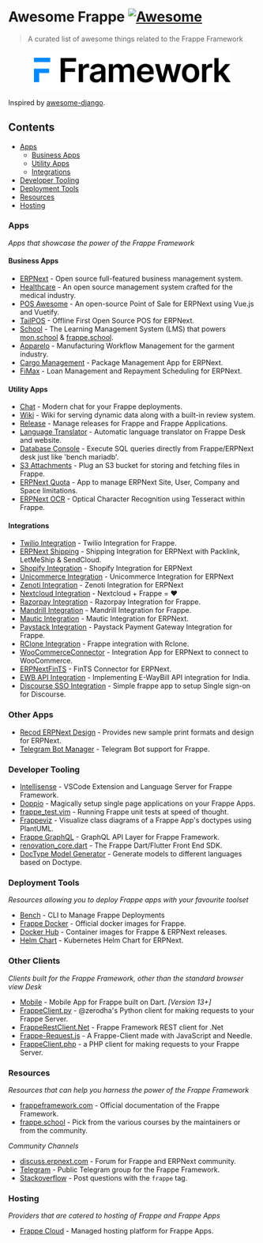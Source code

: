 # Awesome Frappe [![Awesome](https://awesome.re/badge-flat.svg)](https://github.com/sindresorhus/awesome)

> A curated list of awesome things related to the Frappe Framework

<div align="center">
  <img width="400" src="./.github/frappe-framework-logo.svg" alt="Frappe logo">
</div>

Inspired by [awesome-django](https://github.com/wsvincent/awesome-django).

## Contents

- [Apps](#apps)
  - [Business Apps](#business-apps)
  - [Utility Apps](#utility-apps)
  - [Integrations](#integrations)
- [Developer Tooling](#developer-tooling)
- [Deployment Tools](#deployment-tools)
- [Resources](#resources)
- [Hosting](#hosting)


### Apps

_Apps that showcase the power of the Frappe Framework_

#### Business Apps

- [ERPNext](https://erpnext.com) - Open source full-featured business management system.
- [Healthcare](https://github.com/frappe/healthcare) - An open source management system crafted for the medical industry.
- [POS Awesome](https://github.com/yrestom/POS-Awesome) - An open-source Point of Sale for ERPNext using Vue.js and Vuetify.
- [TailPOS](https://github.com/bailabs/tailpos) - Offline First Open Source POS for ERPNext.
- [School](https://github.com/frappe/school) - The Learning Management System (LMS) that powers [mon.school](https://mon.school) & [frappe.school](https://frappe.school).
- [Apparelo](https://github.com/aerele/apparelo) - Manufacturing Workflow Management for the garment industry.
- [Cargo Management](https://github.com/AgileShift/cargo_management) - Package Management App for ERPNext.
- [FiMax](https://github.com/YefriTavarez/fimax) - Loan Management and Repayment Scheduling for ERPNext.


#### Utility Apps

- [Chat](https://github.com/frappe/chat) - Modern chat for your Frappe deployments.
- [Wiki](https://github.com/frappe/wiki) - Wiki for serving dynamic data along with a built-in review system.
- [Release](https://github.com/frappe/release) - Manage releases for Frappe and Frappe Applications.
- [Language Translator](https://github.com/mymi14s/language_translator) - Automatic language translator on Frappe Desk and website.
- [Database Console](https://github.com/mymi14s/database_console) - Execute SQL queries directly from Frappe/ERPNext desk just like 'bench mariadb'.
- [S3 Attachments](https://github.com/zerodha/frappe-attachments-s3) - Plug an S3 bucket for storing and fetching files in Frappe.
- [ERPNext Quota](https://github.com/ahmadpak/erpnext_quota) - App to manage ERPNext Site, User, Company and Space limitations.
- [ERPNext OCR](https://github.com/Monogramm/erpnext_ocr) - Optical Character Recognition using Tesseract within Frappe.


#### Integrations

- [Twilio Integration](https://github.com/frappe/twilio-integration) - Twilio Integration for Frappe.
- [ERPNext Shipping](https://github.com/frappe/erpnext-shipping) - Shipping Integration for ERPNext with Packlink, LetMeShip & SendCloud.
- [Shopify Integration](https://github.com/frappe/ecommerce_integrations) - Shopify Integration for ERPNext
- [Unicommerce Integration](https://github.com/frappe/ecommerce_integrations) - Unicommerce Integration for ERPNext
- [Zenoti Integration](https://github.com/frappe/ecommerce_integrations) - Zenoti Integration for ERPNext
- [Nextcloud Integration](https://github.com/frappe/nextcloud-integration) - Nextcloud + Frappe = ❤️
- [Razorpay Integration](https://github.com/frappe/razorpay_integration) - Razorpay Integration for Frappe.
- [Mandrill Integration](https://github.com/frappe/mandrill_integration) - Mandrill Integration for Frappe.
- [Mautic Integration](https://github.com/dokos-io/mautic) - Mautic Integration for ERPNext.
- [Paystack Integration](https://github.com/mymi14s/frappe_paystack) - Paystack Payment Gateway Integration for Frappe.
- [RClone Integration](https://github.com/Muzzy73/rclone_integration) - Frappe integration with Rclone.
- [WooCommerceConnector](https://github.com/libracore/WooCommerceConnector) - Integration App for ERPNext to connect to WooCommerce.
- [ERPNextFinTS](https://github.com/jHetzer/erpnextfints) - FinTS Connector for ERPNext.
- [EWB API Integration](https://github.com/aerele/ewb_api_integration) - Implementing E-WayBill API integration for India.
- [Discourse SSO Integration](https://github.com/shridarpatil/frappe_discourse) - Simple frappe app to setup Single sign-on for Discourse.


### Other Apps

- [Recod ERPNext Design](https://github.com/Monogramm/recod_erpnext_design) - Provides new sample print formats and design for ERPNext.
- [Telegram Bot Manager](https://github.com/leam-tech/frappe_telegram) - Telegram Bot support for Frappe.


### Developer Tooling

- [Intellisense](https://github.com/frappe/intellisense) - VSCode Extension and Language Server for Frappe Framework.
- [Doppio](https://github.com/NagariaHussain/doppio) - Magically setup single page applications on your Frappe Apps.
- [frappe_test.vim](https://github.com/ankush/frappe_test.vim) - Running Frappe unit tests at speed of thought.
- [Frappeviz](https://github.com/yemikudaisi/frappeviz) - Visualize class diagrams of a Frappe App's doctypes using PlantUML.
- [Frappe GraphQL](https://github.com/leam-tech/frappe_graphql) - GraphQL API Layer for Frappe Framework.
- [renovation_core.dart](https://github.com/leam-tech/renovation_core.dart) - The Frappe Dart/Flutter Front End SDK.
- [DocType Model Generator](https://github.com/assemmarwan/model_generator) - Generate models to different languages based on Doctype.


### Deployment Tools

_Resources allowing you to deploy Frappe apps with your favourite toolset_

- [Bench](https://frappe.io/bench) - CLI to Manage Frappe Deployments
- [Frappe Docker](https://github.com/frappe/frappe_docker) - Official docker images for Frappe.
- [Docker Hub](https://hub.docker.com/u/frappe) - Container images for Frappe & ERPNext releases.
- [Helm Chart](https://helm.erpnext.com/) - Kubernetes Helm Chart for ERPNext.


### Other Clients

_Clients built for the Frappe Framework, other than the standard browser view Desk_

- [Mobile](https://github.com/frappe/mobile) - Mobile App for Frappe built on Dart. _[Version 13+]_
- [FrappeClient.py](https://github.com/zerodha/py-frappe-client) - @zerodha's Python client for making requests to your Frappe Server.
- [FrappeRestClient.Net](https://github.com/yemikudaisi/FrappeRestClient.Net) - Frappe Framework REST client for .Net
- [Frappe-Request.js](https://github.com/bailabs/frappe-request) - A Frappe-Client made with JavaScript and Needle.
- [FrappeClient.php](https://github.com/hizbul25/frappe-client) - a PHP client for making requests to your Frappe Server.


### Resources

_Resources that can help you harness the power of the Frappe Framework_

- [frappeframework.com](https://frappeframework.com) - Official documentation of the Frappe Framework.
- [frappe.school](https://frappe.school) - Pick from the various courses by the maintainers or from the community.

_Community Channels_

- [discuss.erpnext.com](https://discuss.erpnext.com) - Forum for Frappe and ERPNext community.
- [Telegram](https://t.me/frappeframework) - Public Telegram group for the Frappe Framework.
- [Stackoverflow](https://stackoverflow.com/questions/tagged/frappe) - Post questions with the `frappe` tag.


### Hosting

_Providers that are catered to hosting of Frappe and Frappe Apps_

- [Frappe Cloud](https://frappecloud.com) - Managed hosting platform for Frappe Apps.
